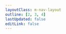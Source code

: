 ```yaml
---
layoutClass: m-nav-layout
outline: [2, 3, 4]
lastUpdated: false
editLink: false
---
```


<script setup>
import MNavLinks from '../../docs/.vitepress/nav/components/MNavLinks.vue'

import { NAV_DATA } from '../../docs/.vitepress/nav/data'
</script>
<style src="../../docs/.vitepress/nav/nav.scss"></style>

<!-- # 前端导航 -->

<MNavLinks v-for="{title, items} in NAV_DATA" :title="title" :items="items"/>

<br />
